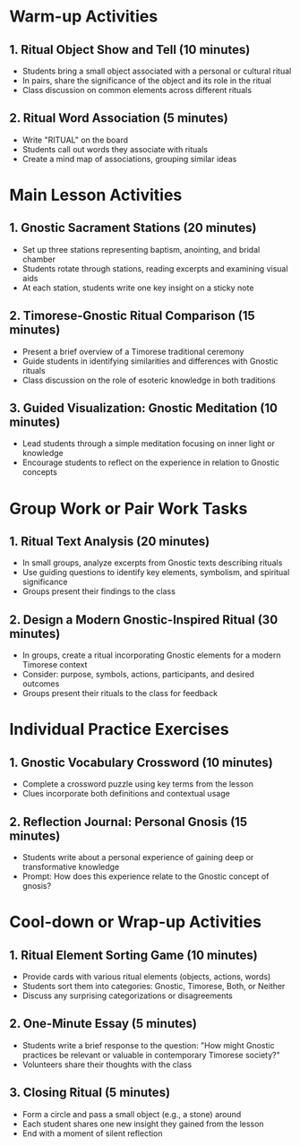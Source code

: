 # Warm-up Activities

## 1. Ritual Object Show and Tell (10 minutes)
- Students bring a small object associated with a personal or cultural ritual
- In pairs, share the significance of the object and its role in the ritual
- Class discussion on common elements across different rituals

## 2. Ritual Word Association (5 minutes)
- Write "RITUAL" on the board
- Students call out words they associate with rituals
- Create a mind map of associations, grouping similar ideas

# Main Lesson Activities

## 1. Gnostic Sacrament Stations (20 minutes)
- Set up three stations representing baptism, anointing, and bridal chamber
- Students rotate through stations, reading excerpts and examining visual aids
- At each station, students write one key insight on a sticky note

## 2. Timorese-Gnostic Ritual Comparison (15 minutes)
- Present a brief overview of a Timorese traditional ceremony
- Guide students in identifying similarities and differences with Gnostic rituals
- Class discussion on the role of esoteric knowledge in both traditions

## 3. Guided Visualization: Gnostic Meditation (10 minutes)
- Lead students through a simple meditation focusing on inner light or knowledge
- Encourage students to reflect on the experience in relation to Gnostic concepts

# Group Work or Pair Work Tasks

## 1. Ritual Text Analysis (20 minutes)
- In small groups, analyze excerpts from Gnostic texts describing rituals
- Use guiding questions to identify key elements, symbolism, and spiritual significance
- Groups present their findings to the class

## 2. Design a Modern Gnostic-Inspired Ritual (30 minutes)
- In groups, create a ritual incorporating Gnostic elements for a modern Timorese context
- Consider: purpose, symbols, actions, participants, and desired outcomes
- Groups present their rituals to the class for feedback

# Individual Practice Exercises

## 1. Gnostic Vocabulary Crossword (10 minutes)
- Complete a crossword puzzle using key terms from the lesson
- Clues incorporate both definitions and contextual usage

## 2. Reflection Journal: Personal Gnosis (15 minutes)
- Students write about a personal experience of gaining deep or transformative knowledge
- Prompt: How does this experience relate to the Gnostic concept of gnosis?

# Cool-down or Wrap-up Activities

## 1. Ritual Element Sorting Game (10 minutes)
- Provide cards with various ritual elements (objects, actions, words)
- Students sort them into categories: Gnostic, Timorese, Both, or Neither
- Discuss any surprising categorizations or disagreements

## 2. One-Minute Essay (5 minutes)
- Students write a brief response to the question: "How might Gnostic practices be relevant or valuable in contemporary Timorese society?"
- Volunteers share their thoughts with the class

## 3. Closing Ritual (5 minutes)
- Form a circle and pass a small object (e.g., a stone) around
- Each student shares one new insight they gained from the lesson
- End with a moment of silent reflection